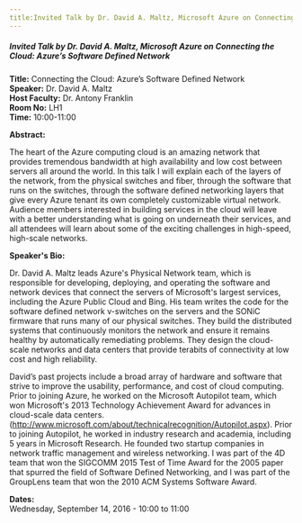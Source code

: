 ```yaml
---
title:Invited Talk by Dr. David A. Maltz, Microsoft Azure on Connecting the Cloud- Azure’s Software Defined Network
---
```


##### **Invited Talk by Dr. David A. Maltz, Microsoft Azure on Connecting the Cloud: Azure’s Software Defined Network**
**Title:** Connecting the Cloud: Azure’s Software Defined Network  
**Speaker:** Dr. David A. Maltz  
**Host Faculty:** Dr. Antony Franklin  
**Room No:** LH1  
**Time:** 10:00-11:00  
 
**Abstract:**

The heart of the Azure computing cloud is an amazing network that provides tremendous bandwidth at high availability and low cost between servers all around the world.  In this talk I will explain each of the layers of the network, from the physical switches and fiber, through the software that runs on the switches, through the software defined networking layers that give every Azure tenant its own completely customizable virtual network.  Audience members interested in building services in the cloud will leave with a better understanding what is going on underneath their services, and all attendees will learn about some of the exciting challenges in high-speed, high-scale networks.

**Speaker's Bio:**

Dr. David A. Maltz leads Azure's Physical Network team, which is responsible for developing, deploying, and operating the software and network devices that connect the servers of Microsoft's largest services, including the Azure Public Cloud and Bing.  His team writes the code for the software defined network v-switches on the servers and the SONiC firmware that runs many of our physical switches.  They build the distributed systems that continuously monitors the network and ensure it remains healthy by automatically remediating problems.  They design the cloud-scale networks and data centers that provide terabits of connectivity at low cost and high reliability.

David’s past projects include a broad array of hardware and software that strive to improve the usability, performance, and cost of cloud computing.  Prior to joining Azure, he worked on the Microsoft Autopilot team, which won Microsoft's 2013 Technology Achievement Award for advances in cloud-scale data centers. (http://www.microsoft.com/about/technicalrecognition/Autopilot.aspx).  Prior to joining Autopilot, he worked in industry research and academia, including 5 years in Microsoft Research.  He founded two startup companies in network traffic management and wireless networking. I was part of the 4D team that won the SIGCOMM 2015 Test of Time Award for the 2005 paper that spurred the field of Software Defined Networking, and I was part of the GroupLens team that won the 2010 ACM Systems Software Award.

**Dates:**  
Wednesday, September 14, 2016 - 10:00 to 11:00